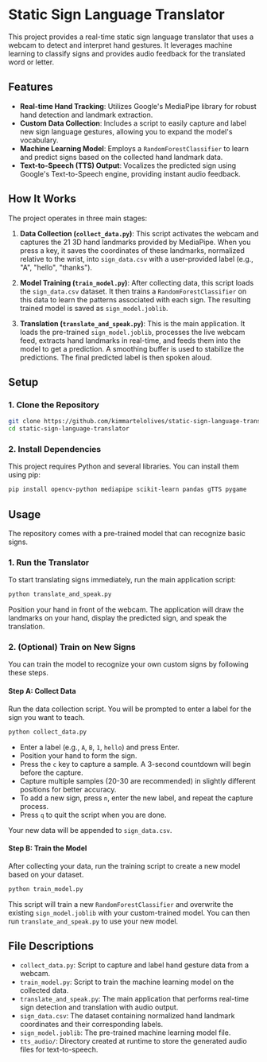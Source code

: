 # Static Sign Language Translator
This project provides a real-time static sign language translator that uses a webcam to detect and interpret hand gestures. It leverages machine learning to classify signs and provides audio feedback for the translated word or letter.

## Features

- **Real-time Hand Tracking**: Utilizes Google's MediaPipe library for robust hand detection and landmark extraction.
- **Custom Data Collection**: Includes a script to easily capture and label new sign language gestures, allowing you to expand the model's vocabulary.
- **Machine Learning Model**: Employs a `RandomForestClassifier` to learn and predict signs based on the collected hand landmark data.
- **Text-to-Speech (TTS) Output**: Vocalizes the predicted sign using Google's Text-to-Speech engine, providing instant audio feedback.

## How It Works

The project operates in three main stages:

1.  **Data Collection (`collect_data.py`)**: This script activates the webcam and captures the 21 3D hand landmarks provided by MediaPipe. When you press a key, it saves the coordinates of these landmarks, normalized relative to the wrist, into `sign_data.csv` with a user-provided label (e.g., "A", "hello", "thanks").

2.  **Model Training (`train_model.py`)**: After collecting data, this script loads the `sign_data.csv` dataset. It then trains a `RandomForestClassifier` on this data to learn the patterns associated with each sign. The resulting trained model is saved as `sign_model.joblib`.

3.  **Translation (`translate_and_speak.py`)**: This is the main application. It loads the pre-trained `sign_model.joblib`, processes the live webcam feed, extracts hand landmarks in real-time, and feeds them into the model to get a prediction. A smoothing buffer is used to stabilize the predictions. The final predicted label is then spoken aloud.

## Setup

### 1. Clone the Repository

```bash
git clone https://github.com/kimmartelolives/static-sign-language-translator.git
cd static-sign-language-translator
```

### 2. Install Dependencies

This project requires Python and several libraries. You can install them using pip:

```bash
pip install opencv-python mediapipe scikit-learn pandas gTTS pygame
```

## Usage

The repository comes with a pre-trained model that can recognize basic signs.

### 1. Run the Translator

To start translating signs immediately, run the main application script:

```bash
python translate_and_speak.py
```

Position your hand in front of the webcam. The application will draw the landmarks on your hand, display the predicted sign, and speak the translation.

### 2. (Optional) Train on New Signs

You can train the model to recognize your own custom signs by following these steps.

#### Step A: Collect Data

Run the data collection script. You will be prompted to enter a label for the sign you want to teach.

```bash
python collect_data.py
```

-   Enter a label (e.g., `A`, `B`, `1`, `hello`) and press Enter.
-   Position your hand to form the sign.
-   Press the `c` key to capture a sample. A 3-second countdown will begin before the capture.
-   Capture multiple samples (20-30 are recommended) in slightly different positions for better accuracy.
-   To add a new sign, press `n`, enter the new label, and repeat the capture process.
-   Press `q` to quit the script when you are done.

Your new data will be appended to `sign_data.csv`.

#### Step B: Train the Model

After collecting your data, run the training script to create a new model based on your dataset.

```bash
python train_model.py
```

This script will train a new `RandomForestClassifier` and overwrite the existing `sign_model.joblib` with your custom-trained model. You can then run `translate_and_speak.py` to use your new model.

## File Descriptions

-   `collect_data.py`: Script to capture and label hand gesture data from a webcam.
-   `train_model.py`: Script to train the machine learning model on the collected data.
-   `translate_and_speak.py`: The main application that performs real-time sign detection and translation with audio output.
-   `sign_data.csv`: The dataset containing normalized hand landmark coordinates and their corresponding labels.
-   `sign_model.joblib`: The pre-trained machine learning model file.
-   `tts_audio/`: Directory created at runtime to store the generated audio files for text-to-speech.
